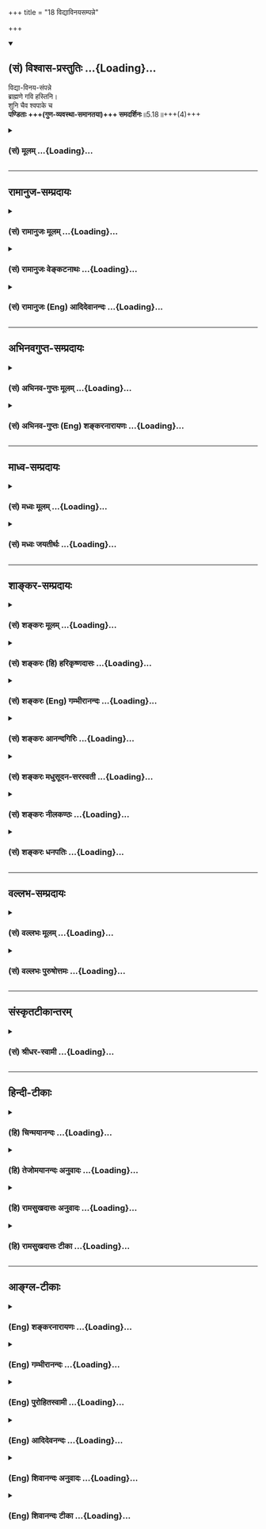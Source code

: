 +++
title = "18 विद्याविनयसम्पन्ने"

+++
<div class="js_include" newlevelforh1="2" title="(सं) विश्वास-प्रस्तुतिः" unfilled url="/purANam_vaiShNavam/mahAbhAratam/06-bhIShma-parva/03-bhagavad-gItA-parva/saMskRtam/vishvAsa-prastutiH/05_karma-saMnyAsa-yogaH/18_vidyAvinayasampan.md">
<details open><summary><h2>(सं) विश्वास-प्रस्तुतिः ...{Loading}...</h2></summary>

विद्या-विनय-संपन्ने  
ब्राह्मणे गवि हस्तिनि।  
शुनि चैव श्वपाके च  
**पण्डिताः +++(गुण-व्यवस्था-समानतया)+++ समदर्शिनः**॥5.18॥+++(4)+++
</details>
</div>
<div class="js_include collapsed" newlevelforh1="3" title="(सं) मूलम्" unfilled url="/purANam_vaiShNavam/mahAbhAratam/06-bhIShma-parva/03-bhagavad-gItA-parva/saMskRtam/mUlam/05_karma-saMnyAsa-yogaH/18_vidyAvinayasampan.md">
<details><summary><h3>(सं) मूलम् ...{Loading}...</h3></summary>

विद्याविनयसंपन्ने ब्राह्मणे गवि हस्तिनि।  
शुनि चैव श्वपाके च पण्डिताः समदर्शिनः।।5.18।।
</details>
</div>


_________________
## रामानुज-सम्प्रदायः
<div class="js_include collapsed" newlevelforh1="3" title="(सं) रामानुजः मूलम्" unfilled url="/purANam_vaiShNavam/mahAbhAratam/06-bhIShma-parva/03-bhagavad-gItA-parva/saMskRtam/rAmAnujaH/mUlam/05_karma-saMnyAsa-yogaH/18_vidyAvinayasampan.md">
<details><summary><h3>(सं) रामानुजः मूलम् ...{Loading}...</h3></summary>

।।5.18।।**विद्याविनयसंपन्ने ब्राह्मणो** गोहस्तिश्वपचादिषु
अत्यन्तविषमाकारतया प्रतीयमानेषु च आत्मसु **पण्डिताः** आत्मयाथात्म्यविदो
ज्ञानैकाकारतया सर्वत्र **समदर्शिनः।** विषमाकारः तु प्रकृतेः न
आत्मनःआत्मा तु सर्वत्र ज्ञानैकाकारतया समः इति पश्यन्ति इत्यर्थः।

</details>
</div>
<div class="js_include collapsed" newlevelforh1="3" title="(सं) रामानुजः वेङ्कटनाथः" unfilled url="/purANam_vaiShNavam/mahAbhAratam/06-bhIShma-parva/03-bhagavad-gItA-parva/saMskRtam/rAmAnujaH/venkaTanAthaH/05_karma-saMnyAsa-yogaH/18_vidyAvinayasampan.md">
<details><summary><h3>(सं) रामानुजः वेङ्कटनाथः ...{Loading}...</h3></summary>

  
  
।।5.18।। कीदृशोऽयमात्मसाक्षात्कारः इत्याकाङ्क्षायांयेन भूतान्यशेषेण
द्रक्ष्यस्यात्मन्यथो मयि 4।35 इति प्रागुक्तं व्यनक्ति विद्याविनय इति
श्लोकेन। विद्याविनयसम्पन्ने ब्राह्मणे इति पदद्वयं न समानाधिकरणं
निर्विशेषणसमुदायसहपठितत्वाद्विद्याविनयसम्पन्नविशेषणप्रतिशीर्षानुक्तेश्च। गवि
हस्तिनि इत्याकारवैषम्यं द्वाभ्यां दर्शितम् श्वश्वपचशब्दाभ्यां वृत्त्या
वैषम्यम् तद्वत्पूर्वाभ्यामपि मिथो वैषम्यमेवाभिप्रेतम् अतोब्राह्मणे इति
ब्राह्मणत्वजात्याक्रान्ततामात्रं विवक्षितमिति दर्शयति केवलब्राह्मण इति।
सात्त्विकराजसतामसरूपानेकोदाहरणाभिप्रेतमाह अत्यन्तविषमेति। आत्मस्विति
शरीराणामन्योन्यवैषम्यनिषेधो दुश्शक इति भावः। अत्र
समदर्शित्वोपयुक्तमूहापोहक्षमत्वं पण्डितत्वमिति दर्शयितुंआत्मयाथात्म्यविद
इत्युक्तम्। सम द्रष्टुं शीलं येषां ते समदर्शिनः। ननु प्रत्यक्षसिद्धं
शरीरवैषम्यम् शरीरिणामपि तत्तद्विशिष्टत्वात्तत्कृतज्ञानादिवैषम्यं च
दुरपह्नवम् अतोऽत्यन्तविषमेषु पदार्थत्वादिवत्स्थूलं
सामान्यमकिञ्चित्करमित्यत्राहविषमाकारस्त्विति। प्रकृतेः इति
सम्बन्धसामान्ये षष्ठी। तेन साक्षात्प्रकृतिगतं देवत्वादिकं तत्प्रयुक्तं
सुखित्वादिकं च कथञ्चित्सम्बन्धमात्रात् प्रकृतेरित्युक्तम्। न शरीरगतं
वैषम्यं प्रतिषिध्यते किन्तु तदेवात्र प्रतिपाद्यते न च
तत्तच्छरीरविशिष्टत्वलक्षणं तन्मूलज्ञानसङ्कोचादिलक्षणं वा वैषम्यमपह्नूयते
अपितु तस्यौपाधिकत्वमुच्यते। न च शरीरादिविशिष्टत्वं विरोधि
स्वाभाविकस्वरूपसाम्यमात्रपरत्वात्। न चैतदत्यन्तस्थूलं शुद्धानामात्मनां
स्वरूपभेदस्य दुर्विवेचत्वात्स्फुटविशेषाकारान्तराभावादिति भावः। ननु तथापि
ब्राह्मणादिषु पूज्यत्वादिसाम्यबुद्धौ अभोज्यान्नत्वादिदोषः स्मृतस्तत्राह
आत्मा त्विति।  
  

</details>
</div>
<div class="js_include collapsed" newlevelforh1="3" title="(सं) रामानुजः (Eng) आदिदेवानन्दः" unfilled url="/purANam_vaiShNavam/mahAbhAratam/06-bhIShma-parva/03-bhagavad-gItA-parva/saMskRtam/rAmAnujaH/english/AdidevAnandaH/05_karma-saMnyAsa-yogaH/18_vidyAvinayasampan.md">
<details><summary><h3>(सं) रामानुजः (Eng) आदिदेवानन्दः ...{Loading}...</h3></summary>

5.18 The sages are those who know the real nature of the self in all beings. They see the selves to be of the same nature, though they are perceived in extremely dissimlar embodiments such as those of one endowed with learning and humility, a mere Brahmana, a cow, an elephant,
a dog, a dog-eater etc., because they all have the same form of knowledge in their nature as the Atman. The dissimilarity of the forms observed is due to Prakrti (body) and not to any dissimilarity in the self; conseently they, the wise, perceive the self as the same everywhere, because all selves, though distinct, have the same form of knowledge.

</details>
</div>


_________________
## अभिनवगुप्त-सम्प्रदायः
<div class="js_include collapsed" newlevelforh1="3" title="(सं) अभिनव-गुप्तः मूलम्" unfilled url="/purANam_vaiShNavam/mahAbhAratam/06-bhIShma-parva/03-bhagavad-gItA-parva/saMskRtam/abhinava-guptaH/mUlam/05_karma-saMnyAsa-yogaH/18_vidyAvinayasampan.md">
<details><summary><h3>(सं) अभिनव-गुप्तः मूलम् ...{Loading}...</h3></summary>

।।5.18।। अत्रापि भावयन्निति ज्ञानस्यैवेयं धारा उक्ता।

</details>
</div>
<div class="js_include collapsed" newlevelforh1="3" title="(सं) अभिनव-गुप्तः (Eng) शङ्करनारायणः" unfilled url="/purANam_vaiShNavam/mahAbhAratam/06-bhIShma-parva/03-bhagavad-gItA-parva/saMskRtam/abhinava-guptaH/english/shankaranArAyaNaH/05_karma-saMnyAsa-yogaH/18_vidyAvinayasampan.md">
<details><summary><h3>(सं) अभिनव-गुप्तः (Eng) शङ्करनारायणः ...{Loading}...</h3></summary>

5.18 Vidya-etc. So, regarding a Brahmana these men of Yoga entertain no
such veiw as 'I shall become a man of merit by serving him' and so on;
regarding a cow, no \[idea\] like 'It is purifying and sacred' and so
on; regarding an elephant, no thought of wealth and so on; regarding a
dog, no conviction that it is impure, mischievous and so on; and with
regard to a dog-cooker no opinion that he is a sinner, is impure and so
on. That is why it is said that 'they look eally \[upon these\]' and not
that 'they act eally \[with them\]. This has been said as - The Self,
which is of the nature of pure Consciousness, \[shines\] in he bodies of
all; no discriminating factor exists anywhere. Hence, the person who has
conered the cycle of birth-and-death, remains consdering all as fully
absorbed in That (Consciousness) (VB, verse 100). Here too nothing but
this stream of thought has been mentioned by 'remains considering'. The
proper mental disposition of a man of wisdom, says \[the Lord\], would
be like this :

</details>
</div>


_________________
## माध्व-सम्प्रदायः
<div class="js_include collapsed" newlevelforh1="3" title="(सं) मध्वः मूलम्" unfilled url="/purANam_vaiShNavam/mahAbhAratam/06-bhIShma-parva/03-bhagavad-gItA-parva/saMskRtam/madhvaH/mUlam/05_karma-saMnyAsa-yogaH/18_vidyAvinayasampan.md">
<details><summary><h3>(सं) मध्वः मूलम् ...{Loading}...</h3></summary>

।।5.18।। परमेश्वरस्वरूपाणां सर्वत्र साम्यदर्शनं
चापरोक्षज्ञानसाधनमित्याशयवानाह विद्येति।

</details>
</div>
<div class="js_include collapsed" newlevelforh1="3" title="(सं) मध्वः जयतीर्थः" unfilled url="/purANam_vaiShNavam/mahAbhAratam/06-bhIShma-parva/03-bhagavad-gItA-parva/saMskRtam/madhvaH/jayatIrthaH/05_karma-saMnyAsa-yogaH/18_vidyAvinayasampan.md">
<details><summary><h3>(सं) मध्वः जयतीर्थः ...{Loading}...</h3></summary>

।।5.18।। विद्याविनयेत्यादिप्रकृतानुपयुक्तमयुक्तं च कथमुच्यते इत्यत आह
**परमेश्वरे**ति। सर्वत्र ब्राह्मणादिषु स्थितानां सर्वत्र गुणेषु
दोषाभावेषु वा साम्यं तारतम्याभावः। तद्बुद्धित्वादिना सहास्य
समुच्चयार्थश्चशब्दः। परमेश्वरविषयतानिर्दोषं हि 5।19 इत्युत्तरवाक्यगम्या
अपरोक्षज्ञानसाधनता च प्रकरणगम्येत्यत आशयवानित्युक्तम्। पण्डितशब्दस्तु
परोक्षज्ञानवचनः पाण्डित्यमागमज्ञानमिति वचनात्।

</details>
</div>


_________________
## शाङ्कर-सम्प्रदायः
<div class="js_include collapsed" newlevelforh1="3" title="(सं) शङ्करः मूलम्" unfilled url="/purANam_vaiShNavam/mahAbhAratam/06-bhIShma-parva/03-bhagavad-gItA-parva/saMskRtam/shankaraH/mUlam/05_karma-saMnyAsa-yogaH/18_vidyAvinayasampan.md">
<details><summary><h3>(सं) शङ्करः मूलम् ...{Loading}...</h3></summary>

।।5.18।। **विद्याविनयसंपन्ने** विद्या च विनयश्च विद्याविनयौ विद्या
आत्मनो बोधो विनयः उपशमः ताभ्यां विद्याविनयाभ्यां संपन्नः
विद्याविनयसंपन्नः विद्वान् विनीतश्च यो ब्राह्मणः तस्मिन् **ब्राह्मणे गवि
हस्तिनि शुनि चैव श्वपाके च पण्डिताः समदर्शिनः।** विद्याविनयसंपन्ने
उत्तमसंस्कारवति ब्राह्मणे सात्त्विके मध्यमायां च राजस्यां गवि
संस्कारहीनायाम् अत्यन्तमेव केवलतामसे हस्त्यादौ च सत्त्वादिगुणैः तज्जैश्च
संस्कारैः तथा राजसैः तथा तामसैश्च संस्कारैः अत्यन्तमेव अस्पृष्टं समम्
एकम् अविक्रियं तत् ब्रह्म द्रष्टुं शीलं येषां ते पण्डिताः समदर्शिनः।।  
  
ननु अभोज्यान्नाः ते दोषवन्तः समासमाभ्यां विषमसमे पूजातः (गौ0 स्म0 17.20)
इति स्मृतेः। न ते दोषवन्तः। कथम्

</details>
</div>
<div class="js_include collapsed" newlevelforh1="3" title="(सं) शङ्करः (हि) हरिकृष्णदासः" unfilled url="/purANam_vaiShNavam/mahAbhAratam/06-bhIShma-parva/03-bhagavad-gItA-parva/saMskRtam/shankaraH/hindI/harikRShNadAsaH/05_karma-saMnyAsa-yogaH/18_vidyAvinayasampan.md">
<details><summary><h3>(सं) शङ्करः (हि) हरिकृष्णदासः ...{Loading}...</h3></summary>

।।5.18।। जिनके आत्माका अज्ञान ज्ञानद्वारा नष्ट हो चुका है वे पण्डितजन
परमार्थतत्त्वको कैसे देखते हैं सो कहते हैं विद्या और विनययुक्त
ब्राह्मणमें अर्थात् विद्याआत्मबोध और विनयउपरामता इन दोनों गुणोंसे
सम्पन्न जो विद्वान् और विनीत ब्राह्मण है उस ब्राह्मणमें गौमें हाथीमें
कुत्ते और चाण्डालमें भी पण्डितजन समभावसे देखनेवाले ( होते हैं )।
अभिप्राय यह कि उत्तम प्राणी संस्कारयुक्त विद्याविनयसम्पन्न सात्त्विक
ब्राह्मणमें मध्यम प्राणीसंस्काररहित रजोगुणयुक्त गौमें और ( कनिष्ठ प्राणी
) अतिशय मूढ़ केवल तमोगुणयुक्त हाथी आदिमें सत्त्वादि गुणोंसे और उनके
संस्कारोंसे तथा राजस और तामस संस्कारोंसे सर्वथा ही निर्लेप रहनेवाले सम
एक निर्विकार ब्रह्मको देखना ही जिनका स्वभाव है वे पण्डित समदर्शी हैं।
पू₀ वे ( इस प्रकार देखनेवाले ) दोषयुक्त हैं उनका अन्न भोजन करने योग्य
नहीं क्योंकि यह स्मृतिका प्रमाण है कि समान गुणशीलवालोंकी विषम पूजा
करनेसे और विषम गुणशीलवालोंकी सम पूजा करनेसे ( यजमान दोषी होता है )।

</details>
</div>
<div class="js_include collapsed" newlevelforh1="3" title="(सं) शङ्करः (Eng) गम्भीरानन्दः" unfilled url="/purANam_vaiShNavam/mahAbhAratam/06-bhIShma-parva/03-bhagavad-gItA-parva/saMskRtam/shankaraH/english/gambhIrAnandaH/05_karma-saMnyAsa-yogaH/18_vidyAvinayasampan.md">
<details><summary><h3>(सं) शङ्करः (Eng) गम्भीरानन्दः ...{Loading}...</h3></summary>

5.18 Panditah, the learned ones; sama-darsinah, look with equanimity;
brahmane, on a Brahmana; vidya-vinayasampanne, endowed with learning and
humility-vidya means knowledge of the Self, and vinaya means
pridelessness-, on a Brahmana who has Self-knowledge and modesty; gavi,
on a cow; hastini, on an elephant; ca eva, and even; suni, on a dog; ca,
as well as; svapake, on an eater of dog's meat.Those learned ones who
are habituated to see (equally) the unchanging, same and one Brahman,
absolutely untouched by the qualities of sattva etc. and the tendencies
created by it, as also by the tendencies born of rajas and tamas, in a
Brahmana, who is endowed with Knowledge and tranquillity, who is
possessed of good tendencies and the quality of sattva; in a cow, which
is possessed of the middling quality of rajas and is not spiritually
refined; and in an elephant etc., which are wholly and absolutely imbued
with the quality of tamas-they are seers of equality.Objection: On the
strength of the text, 'A sacrificer incurs sin by not adoring equally
one who is an equal, and by adoring equally one who is an equal, to
himself' (Gau. Sm. 17.20), are not they sinful, whose food should not be
eaten;Reply: They are not open to the charge.Objection: How;

</details>
</div>
<div class="js_include collapsed" newlevelforh1="3" title="(सं) शङ्करः आनन्दगिरिः" unfilled url="/purANam_vaiShNavam/mahAbhAratam/06-bhIShma-parva/03-bhagavad-gItA-parva/saMskRtam/shankaraH/AnandagiriH/05_karma-saMnyAsa-yogaH/18_vidyAvinayasampan.md">
<details><summary><h3>(सं) शङ्करः आनन्दगिरिः ...{Loading}...</h3></summary>

।।5.18।। यदपुनरावृत्तिसाधनं तत्त्वज्ञानं तदेव प्रश्नद्वारेण विवृणोति
**येषामित्यादिना।** विद्या वेदार्थविज्ञानमित्यङ्गीकृत्य विनय व्याचष्टे
**विनय इति।** उपशमो निरहंकारत्वमनौद्धत्यम्। पदार्थमेवमुक्त्वा वाक्यार्थं
दर्शयति **विद्वानिति।** गवीत्याद्यनूद्य वाक्यार्थं कथयति **विद्येति।**
हस्त्यादौ पण्डिताः समदर्शिन इत्युत्तरत्र संबन्धः। तत्र तत्र प्राणिभेदेषु
तत्तद्गुणैस्तत्तन्निमित्तसंस्कारैश्च संस्पृष्टत्वसंभवान्न ब्रह्मणः
समत्वमित्याशङ्क्याह **सत्त्वादीति।** तज्जैश्चेत्यत्र तच्छब्देन सत्त्वमेव
गृह्यते। सात्त्विकसंस्कारैरिव राजससंस्कारैरपि सर्वथैवासंस्पृष्टं
ब्रह्मेत्याह **तथेति।** राजसैरिव तामसैरपि
संस्कारैर्ब्रह्मात्यन्तमेवास्पृष्टमित्याह **तथा तामसैरिति।**
ब्रह्मणोऽद्वितीयत्वं कूटस्थत्वमसङ्गत्वं चोक्तेऽर्थे हेतुरिति मत्वा
समशब्दार्थमाह **सममिति।** समदर्शित्वमेव पाण्डित्यं तद्व्याचष्टे
**ब्रह्मेति।**

</details>
</div>
<div class="js_include collapsed" newlevelforh1="3" title="(सं) शङ्करः मधुसूदन-सरस्वती" unfilled url="/purANam_vaiShNavam/mahAbhAratam/06-bhIShma-parva/03-bhagavad-gItA-parva/saMskRtam/shankaraH/madhusUdana-sarasvatI/05_karma-saMnyAsa-yogaH/18_vidyAvinayasampan.md">
<details><summary><h3>(सं) शङ्करः मधुसूदन-सरस्वती ...{Loading}...</h3></summary>

।।5.18।। देहपातादूर्ध्वं विदेहकैवल्यरूपं ज्ञानफलमुक्त्वा
प्रारब्धकर्मवशात्सत्यपि देहे जीवन्मुक्तिरूपं तत्फलमाह विद्या
वेदार्थपरिज्ञानं ब्रह्मविद्या वा विनयो निरहंकारत्वम् अनौद्धृत्यमिति
यावत्। ताभ्यां संपन्ने ब्रह्मविदि विनीते च ब्राह्मणे सात्त्विके  
  
सर्वोत्तमे। तथा गवि संस्कारहीनायां राजस्यां मध्यमायाम्। तथा हस्तिनि शुनि
श्वपाके चात्यन्ततामसे सर्वाधर्मेऽपि सत्त्वादिगुणैस्तज्जैश्च
संस्कारैरस्पृष्टमेव समं ब्रह्म द्रष्टुं शीलं येषां ते समदर्शिनः पण्डिता
ज्ञानिनः। यथा गङ्गातोये तडागे सुरायां मूत्रे वा प्रतिबिम्बितस्यादित्यस्य
न तद्गुणदोषसंबन्धस्तथा ब्रह्मणोऽपि चिदामासद्वारा प्रतिबिम्बितस्य
नोपाधिगतगुणदोषसंबन्ध इति प्रतिसंदधानाः सर्वत्र समदृष्ट्यैव
रागद्वेषराहित्येन परमानन्दस्फूर्त्या जीवन्मुक्तिमनुभवन्तीत्यर्थः।

</details>
</div>
<div class="js_include collapsed" newlevelforh1="3" title="(सं) शङ्करः नीलकण्ठः" unfilled url="/purANam_vaiShNavam/mahAbhAratam/06-bhIShma-parva/03-bhagavad-gItA-parva/saMskRtam/shankaraH/nIlakaNThaH/05_karma-saMnyAsa-yogaH/18_vidyAvinayasampan.md">
<details><summary><h3>(सं) शङ्करः नीलकण्ठः ...{Loading}...</h3></summary>

।।5.18।। एतेषां जगति दृष्टिमाह **विद्येति।** उत्तमब्राह्मणे चण्डालादौ वा
समं ब्रह्मैव सद्रूपेण स्फुरणरूपेण च भासमानं द्रष्टुं शीलं येषां ते
समदर्शिनः। यथोक्तम्अस्ति भाति प्रियं रूपं नाम चेत्यंशपञ्चकम्। आद्यं
त्रयं ब्रह्मरूपं जगद्रूपं ततो द्वयम्। इति। चराचरं जगद्ब्रह्मदृष्ट्यैव
पश्यन्तीत्यर्थः।

</details>
</div>
<div class="js_include collapsed" newlevelforh1="3" title="(सं) शङ्करः धनपतिः" unfilled url="/purANam_vaiShNavam/mahAbhAratam/06-bhIShma-parva/03-bhagavad-gItA-parva/saMskRtam/shankaraH/dhanapatiH/05_karma-saMnyAsa-yogaH/18_vidyAvinayasampan.md">
<details><summary><h3>(सं) शङ्करः धनपतिः ...{Loading}...</h3></summary>

।।5.18।। येषां ज्ञानेन नाशितमात्मनोऽज्ञानं ते पण्डिता मोक्षगामिनः
कथमात्मतत्त्वं पश्यन्तीति तत्राह **विद्येति।** विद्या आत्मबोधः विनय उपशम
औद्धत्याद्यभावः। दैन्यवारणाय विद्यापदमौद्धत्यादिवारणाय विनयपदं ताभ्यां
संपन्ने युक्ते उत्तमसंस्कारवति सात्त्विके ब्राह्मणे मध्यमायां राजस्यां
गवि संस्काररहितायां अधमे केवलतामसे हस्तिनि गजे शुनि सारभेये श्वपाके
चाण्डाले। तामसानां बहूनामुपादानं तु सात्त्विकराजसापेक्षया तेषां
बाहुल्यसूचनार्थम्। समं
सत्त्वादिगुणैस्तज्जन्यसंस्कारैश्चास्पृष्टमेकमविक्रियं गङ्गाजले तडागोदके
मूत्रादावच्छिन्नाकाशमिव ब्रह्म द्रष्टुं शीलं येषां ते पण्डिताः समदर्शिन
इत्यर्थः। यत्तु ननु ज्ञानसंन्याससंपन्नानामेव जीवे कोऽयमतिशयो यत्परैक्यं
नाम। नहि मनुष्याणां लोके उत्तममध्यमतया व्यवह्नियमाणानां पशूनां वा
तादृशानां न जीवोऽस्ति सन्वा न परैक्यं प्रतिपद्यते। इत्याशङ्क्याह
**विद्येति।**अत्र गवि हस्तिनि शुनीति गोत्वादिजात्याधारपिण्डरुपोपाधी
नाभुत्तममध्यमाधमानामुक्तत्वान्मानुषपिण्डानामप्यात्मोपाधीनामेवं विवेको
ज्ञेयः। ब्राह्मणस्योत्तमस्य पृथगभिधानात्। विद्यासंपन्नाबशिष्टौ
क्षत्रियवैश्यपिण्डौ। विनयसंपन्नस्त्रैवर्णिकसेवामात्रधर्मकः शूद्रपिण्डः।
पिण्डसमुदायाभिप्रायं चैकवचनम्। तथोत्तमो ब्राह्मणः क्षत्रियवैश्यौ मध्यमौ
ततः किंचिन्निकृष्टः शूद्रः सर्वथाधमः श्वपाकः। एतेषु
मानुषपशूत्तममध्यमाधमेषु पिण्डेष्वात्मोपाधिषु सत्स्वप्यनुपहितं
सर्वत्राविशेषत्वात् समं ब्रह्मैव तत्रतत्र प्रविष्टं पण्डिताः पश्यन्ति
नत्वात्मानमेव ब्रह्मात्मकं पश्यन्तीत्यर्थ इतीतरे व्याचख्युः। तन्मन्दम्।
सर्वभूतात्मभूतब्रह्मदर्शिन इत्येतावतैवोक्तार्थे
सिद्धेऽमूलोक्तानामुपाधिभेदानां क्लिष्टकल्पनया प्रदर्शितानां समपदस्य च
वैयर्थ्यप्रसङ्गात्।

</details>
</div>


_________________
## वल्लभ-सम्प्रदायः
<div class="js_include collapsed" newlevelforh1="3" title="(सं) वल्लभः मूलम्" unfilled url="/purANam_vaiShNavam/mahAbhAratam/06-bhIShma-parva/03-bhagavad-gItA-parva/saMskRtam/vallabhaH/mUlam/05_karma-saMnyAsa-yogaH/18_vidyAvinayasampan.md">
<details><summary><h3>(सं) वल्लभः मूलम् ...{Loading}...</h3></summary>

।।5.18।। कीदृशास्ते इति जिज्ञासायां तेषां स्वरूपमाह विद्येति। एतेषु
विषमेषु गवादिष्वपि समं ब्रह्म द्रष्टुं शीलं येषां ते पण्डिता
उक्तलक्षणाः।

</details>
</div>
<div class="js_include collapsed" newlevelforh1="3" title="(सं) वल्लभः पुरुषोत्तमः" unfilled url="/purANam_vaiShNavam/mahAbhAratam/06-bhIShma-parva/03-bhagavad-gItA-parva/saMskRtam/vallabhaH/puruShottamaH/05_karma-saMnyAsa-yogaH/18_vidyAvinayasampan.md">
<details><summary><h3>(सं) वल्लभः पुरुषोत्तमः ...{Loading}...</h3></summary>

  
  
।।5.18।। तेषां लक्षणमाह विद्येति। विद्याविनयसम्पन्ने ब्राह्मणे श्वपाके
शुनो यः पचति तस्मिँश्च गवि हस्तिनि शुनि च समदर्शिनः मदंशात्मज्ञानेन ते
पण्डिता ज्ञानिनः ज्ञेया इत्यर्थः।  
  

</details>
</div>


_________________
## संस्कृतटीकान्तरम्
<div class="js_include collapsed" newlevelforh1="3" title="(सं) श्रीधर-स्वामी" unfilled url="/purANam_vaiShNavam/mahAbhAratam/06-bhIShma-parva/03-bhagavad-gItA-parva/saMskRtam/shrIdhara-svAmI/05_karma-saMnyAsa-yogaH/18_vidyAvinayasampan.md">
<details><summary><h3>(सं) श्रीधर-स्वामी ...{Loading}...</h3></summary>

।।5.18।। कीदृशास्ते ज्ञानिनो येऽपुनरावृत्तिं गच्छन्तीत्यपेक्षायामाह
**विद्याविनयसंपन्न इति।** विषमेष्वपि समं ब्रह्मैव द्रष्टुं शीलं येषां
ते। पण्डिताः ज्ञानिन इत्यर्थः। तत्र विद्याविनयाभ्यां युक्ते ब्राह्मणे च
शुनो यः पचति तस्मिञ्श्वपाके चेति कर्मणा वैषम्यम्। गवि हस्तिनि शुनि चेति
जातितो वैषम्यं दर्शितम्।

</details>
</div>


_________________
## हिन्दी-टीकाः
<div class="js_include collapsed" newlevelforh1="3" title="(हि) चिन्मयानन्दः" unfilled url="/purANam_vaiShNavam/mahAbhAratam/06-bhIShma-parva/03-bhagavad-gItA-parva/hindI/chinmayAnandaH/05_karma-saMnyAsa-yogaH/18_vidyAvinayasampan.md">
<details><summary><h3>(हि) चिन्मयानन्दः ...{Loading}...</h3></summary>

।।5.18।। अपने ज्ञानानुसार ही हमारी जगत् को देखने की दृष्टि होती है।
आत्मज्ञानी पुरुष सर्वत्र समरूप विद्यमान दिव्य आत्मतत्त्व का ही दर्शन
करता है। समुद्र मंे उठती हुई असंख्य लहरों के प्रति समुद्र की अलगअलग
भावना नहीं हो सकती। मिट्टी की दृष्टि से मिट्टी से निर्मित सभी घट एक समान
ही हैं। इसी प्रकार जिस अहंकार रहित पुरुष ने अपने ब्रह्मस्वरूप को पहचान
लिया है उसकी नामरूपमय सृष्टि की ओर देखने की दृष्टि सम बन जाती है।
दृष्टिगोचर सभी प्रकार के भेद केवल उपाधियों में ही हैं। मनुष्यमनुष्य में
भेद शरीर के रूप और रंग में हो सकता है अथवा मन के स्वभाव या बुद्धि की
प्रखरता में। परन्तु जीवन तत्त्व तो सबमें सदा एक ही होता है। इसलिए इस
श्लोक में कहा गया है कि विद्याविनययुक्त ब्राह्मण गाय हाथी श्वान और
चाण्डाल इन सबकी ओर आत्मप्रज्ञा प्राप्त पण्डित पुरुष समदृष्टि से देखता
है। सब उपाधियों में एक ही परम सत्य विराजमान है। आत्मसाक्षात्कार का मुख्य
लक्षण है समदर्शन। ज्ञानी पुरुष अपने व्यक्तिगत रागद्वेष के आधार पर भेद
नहीं करता। आत्मरूप से अनुभव किये परम सत्य को ही विभिन्न नामरूपों में
व्यक्त देखता है। इस श्लोक के सन्दर्भ में श्री शंकराचार्य गौतमस्मृति को
उद्धृत करते हुए एक शंका उठाते हैं जिसका निराकरण अगले श्लोक में किया गया
है। उस स्मृति ग्रन्थ के अनुसार जैसे पूजनीय व्यक्ति का अनादर करना
दोषयुक्त है वैसे ही अनादरणीय व्यक्ति का सम्मान करने में भी उतना ही दोष
है। स्मृति के इस कथन की दृष्टि से ब्राह्मण के असमान ही श्वान को आदर देना
अथवा जो अनादर श्वान का किया जाता है उतना ही असम्मान एक श्रेष्ठ ब्राह्मण
का करना ये दोनों ही पापपूर्ण कर्म होंगे। परन्तु समदर्शी पुरुष इस दोष से
सर्वथा मुक्त होते हैं। उसका कारण यह है कि

</details>
</div>
<div class="js_include collapsed" newlevelforh1="3" title="(हि) तेजोमयानन्दः अनुवादः" unfilled url="/purANam_vaiShNavam/mahAbhAratam/06-bhIShma-parva/03-bhagavad-gItA-parva/hindI/tejomayAnandaH/anuvAdaH/05_karma-saMnyAsa-yogaH/18_vidyAvinayasampan.md">
<details><summary><h3>(हि) तेजोमयानन्दः अनुवादः ...{Loading}...</h3></summary>

।।5.18।। (ऐसे वे) ज्ञानीजन विद्या और विनय से सम्पन्न ब्राह्मण, तथा
गाय, हाथी, श्वान और चाण्डाल में भी सम तत्त्व को देखते हैं।।

</details>
</div>
<div class="js_include collapsed" newlevelforh1="3" title="(हि) रामसुखदासः अनुवादः" unfilled url="/purANam_vaiShNavam/mahAbhAratam/06-bhIShma-parva/03-bhagavad-gItA-parva/hindI/rAmasukhadAsaH/anuvAdaH/05_karma-saMnyAsa-yogaH/18_vidyAvinayasampan.md">
<details><summary><h3>(हि) रामसुखदासः अनुवादः ...{Loading}...</h3></summary>

।।5.18।। ज्ञानी महापुरुष विद्या-विनययुक्त ब्राह्मणमें और चाण्डालमें तथा
गाय, हाथी एवं कुत्तेमें भी समरूप परमात्माको देखनेवाले होते हैं।

</details>
</div>
<div class="js_include collapsed" newlevelforh1="3" title="(हि) रामसुखदासः टीका" unfilled url="/purANam_vaiShNavam/mahAbhAratam/06-bhIShma-parva/03-bhagavad-gItA-parva/hindI/rAmasukhadAsaH/TIkA/05_karma-saMnyAsa-yogaH/18_vidyAvinayasampan.md">
<details><summary><h3>(हि) रामसुखदासः टीका ...{Loading}...</h3></summary>

5.18।।***व्याख्या--*विद्याविनयसम्पन्ने ৷৷. पण्डिताः समदर्शिनः** यहाँ
ब्राह्मणके लिये दो विशेषण दिये गये हैं विद्यायुक्त और विनययुक्त अर्थात्
ऐसा ब्राह्मण जो विद्वान् भी है और विनम्र स्वभाववाला (ब्राह्मणपनेके
अभिमानसे रहित) भी है। ब्राह्मण होनेसे वह जातिसे तो ऊँचा है ही साथहीसाथ
विद्या और विनयसे भी सम्पन्न है यह ब्राह्मणत्वकी पूर्णता है। जहाँ पूर्णता
होती है वहाँ अभिमान नहीं रहता। अभिमान वहीं रहता है जहाँ पूर्णता नहीं
होती। ब्राह्मण और चाण्डालमें तथा गाय हाथी एवं कुत्तेमें व्यवहारकी विषमता
अनिवार्य है। इनमें समान बर्ताव शास्त्र भी नहीं कहता उचित भी नहीं और कर
सकते भी नहीं। जैसे पूजन विद्याविनययुक्त ब्राह्मणका ही हो सकता है न कि
चाण्डालका दूध गायका ही पीया जाता है न कि कुतियाका सवारी हाथीकी ही हो
सकती है न कि कुत्तेकी। इन पाँचों प्राणियोंका उदाहरण देकर भगवान् यह कह
रहे हैं कि इनमें व्यवहारकी समता सम्भव न होनेपर भी तत्त्वतः सबमें एक ही
परमात्मतत्त्व परिपूर्ण है। महापुरुषोंकी दृष्टि उस परमात्मतत्त्वपर ही
सदासर्वदा रहती है। इसलिये उनकी दृष्टि कभी विषम नहीं होती।  
  
यहाँ एक शङ्का हो सकती है कि दृष्टि विषम हुए बिना व्यवहारमें भिन्नता कैसे
होगी इसका समाधान यह है कि अपने शरीरके सब अङ्गों (मस्तक पैर हाथ गुदा आदि)
में हमारी दृष्टि अर्थात् अपनेपन और हितकी भावना समान रहती है फिर भी हम
उनके व्यवहारमें भेद रखते हैं जैसे किसीको पैर लग जाय तो क्षमायाचना करते
हैं पर किसीको हाथ लग जाय तो क्षमायाचना नहीं करते। प्रणाम मस्तक और
हाथोंसे करते हैं पैरोंसे नहीं। गुदासे हाथ लगनेपर हाथ धोते हैं हाथसे हाथ
लगनेपर नहीं। इतना ही नहीं एक हाथकी अँगुलियोंमें भी व्यवहारमें भेद रहता
है। किसीको तर्जनी अँगुली दिखाने और अँगूठा दिखानेका तो भेद तो सब जानते ही
हैं। इस प्रकार शरीरके भिन्नभिन्न अङ्गोंके व्यवहारमें तो भेद होता है पर
आत्मीयतामें भेद नहीं होता। इसलिये शरीरके किसी भी पीड़ित अङ्गकी उपेक्षा
नहीं होती। व्यवहारमें भेद होनेपर भी पीड़ा मिटानेमें हम समानताका व्यवहार
करते हैं। शरीरके सभी अङ्गोंके सुखदुःखमें हमारा एक ही भाव रहता है (गीता
6। 32)। इसी प्रकार प्राणियोंमें खानपान गुण आचरण जाति आदिका भेद होनेसे
उनके साथ ज्ञानी महापुरुषोंके व्यवहारमें भी भेद होता है और होना भी
चाहिये। परन्तु उन सब प्राणियोंमें एक ही परमात्मतत्त्व परिपूर्ण होनेके
कारण महापुरुषकी दृष्टिमें भेद नहीं होता। उन प्राणियोंके प्रति महापुरुषकी
आत्मीयता प्रेम हित दया आदिके भावमें कभी फरक नहीं पड़ता। उनके अन्तःकरणमें
रागद्वेष ममता आसक्ति अभिमान पक्षपात विषमता आदिका सर्वथा अभाव होता है।
जैसे अपने शरीरके किसी अङ्गका दुःख दूर करनेकी चेष्टा स्वाभाविक होती है
ऐसे ही पता लगनेपर दूसरे प्राणीका दुःख दूर करनेकी और उसे सुख पहुँचानेकी
चेष्टा भी उनके द्वारा स्वाभाविक होती है। यही कारण है कि भगवान्ने यहाँ
महापुरुषोंको समदर्शी कहा है न कि समवर्ती। गीतामें दूसरी जगह भी सम
देखनेकी या समबुद्धिकी ही बात आयी है जैसे **समबुद्धिर्विशिष्यते** (6। 9)
**सर्वत्र समदर्शनः** (6। 29) **आत्मौपम्येन सर्वत्र समं पश्यति** (6। 32)
**सर्वत्र समबुद्धयः** (12। 4) **समं सर्वेषु भूतेषु ৷৷. यः पश्यति स
पश्यति** (13। 27) और **समं पश्यन् हि सर्वत्र** (13।
28)। श्रीशङ्कराचार्यजी महाराज कहते हैं **भावाद्वैतं सदा कुर्यात्
क्रियाद्वैतं न कुत्रचित्।**  
  
(तत्त्वोपदेश)भावमें ही सदा अद्वैत होना चाहिये क्रिया (व्यवहार) में कहीं
नहीं।**समतासम्बन्धी विशेष बात** आजकल समतापर विशेष चर्चा चल रही है। सबके
साथ समताका बर्ताव करो ऐसा प्रचार किया जा रहा है। परन्तु वास्तवमें समता
किसे कहते हैं और वह कब आती है इसे समझनेकी बड़ी आवश्यकता है।  
  
समता कोई खेलतमाशा नहीं है प्रत्युत परमात्माका साक्षात् स्वरूप है। जिनका
मन समतामें स्थित हो जाता है वे यहाँ जीतेजी ही संसारपर विजय प्राप्त कर
लेते हैं और परब्रह्म परमात्माका अनुभव कर लेते हैं (गीता 5। 19)। यह समता
तब आती है जब दूसरोंका दुःख अपना दुःख और दूसरोंका सुख अपना सुख हो जाता
है। गीतामें भगवान् कहते हैं कि हे अर्जुन जो पुरुष अपने शरीरकी तरह सब जगह
सम देखता है और सुख अथवा दुःखको भी सब जगह सम देखता है वह योगी परम श्रेष्ठ
माना गया है (6। 12)। जैसे शरीरके किसी भी अङ्गमें पीड़ा होनेपर उसको दूर
करनेकी लगन लग जाती है ऐसे ही किसी प्राणीको दुःख सन्ताप आदि होनेपर उसको
दूर करनेकी लगन लग जाय तब समता आती है। सन्तोंके लक्षणोंमें भी आया है **पर
दुख दुख सुख सुख देखे पर** (मानस 7। 38। 1)जबतक अपने सुखकी लालसा है तबतक
चाहे जितना उद्योग कर लें समता नहीं आयेगी। परन्तु जब हृदयसे यह लगन लग
जायगी कि दूसरोंको सुख कैसे पहुँचे उनको आराम कैसे हो उनको लाभ कैसे हो
उनका कल्याण कैसे हो तब समता स्वतः आ जायगी। इसका आरम्भ सर्वप्रथम अपने
घरसे करना चाहिये। हृदयमें ऐसा भाव हो कि किसीको किञ्चिन्मात्र भी दुःख या
कष्ट न पहुँचे किसीका कभी अनिष्ट न हो। चाहे मैं कितना ही कष्ट पाऊँ पर
मेरे मातापिता स्त्रीपुत्र भाईभौजाई आदिको सुख होना चाहिये। घरवालोंको सुख
पहुँचानेसे अपने हृदयमें शान्ति आयेगी ही। जहाँ अपने घरका भी सम्बन्ध नहीं
है वहाँ सुख पहुँचायेंगे तो विशेष आनन्दकी लहरें आने लग जायँगी। परन्तु
ममतापूर्वक सुख पहुँचानेसे हमारी उन्नति नहीं होगी। जहाँ हमारी ममता न हो
वहाँ सुख पहुँचायें अथवा जहाँ हम ममतापूर्वक सुख पहुँचाते हैं वहाँसे अपनी
ममता हटा लें दोनोंका परिणाम एक ही होगा। चित्रकूटमें लक्ष्मणजी भगवान् राम
और सीताकी सेवा कैसे करते हैं यह बताते हुए गोस्वामी तुलसीदासजी कहते हैं
**सेवहिं लखनु सीय रघुबीरहि। जिमि अबिबेकी पुरुष सरीरहि** ।। (मानस 2। 142।
1)अर्थात् लक्ष्मणजी भगवान् राम और सीताजीकी वैसे ही सेवा करते हैं जैसे
अज्ञानी मनुष्य अपने शरीरकी सेवा करता है। अपने शरीरकी सेवा करना उसे सुख
पहुँचाना समझदारी नहीं है। अपने शरीरकी सेवा तो पशु भी करते हैं। जैसे
बँदरीकी अपने बच्चेपर इतनी ममता रहती है कि उसके मरनेके बाद भी वह उसके
शरीरको पकड़े हुए चलती है छोड़ती नहीं। परन्तु जब कोई वस्तु खानेके लिये
मिल जाती है तब वह स्वयं तो खा लेती है पर बच्चेको नहीं खाने देती। बच्चा
खानेकी चेष्टा करता है तो उसे ऐसी घुड़की मारती है कि वह चींचीं करते भाग
जाता है। अतः ममताके रहते हुए समताका आना असम्भव है। जिससे हमें कुछ लेना
नहीं है जिससे हमारा कोई स्वार्थ नहीं है ऐसे व्यक्तिके साथ भी हम
प्रेमपूर्वकअच्छासेअच्छा बर्ताव करें जिससे उसका हित हो। कोई व्यक्ति
मार्गमें भटक गया है उसे मार्गका पता नहीं है और वह हमसे पूछता है। हम उसे
बड़ी प्रसन्नतासे मार्ग बतायें अथवा कुछ दूरतक उसके साथ चलें तो हमें
हृदयमें प्रत्यक्ष सुखका शान्तिका अनुभव होगा। परन्तु यदि हम जानते हुए भी
उसे मार्ग नहीं बतायेंगे तो हमारे हृदयमें सुख नहीं होगा। यह अनुभवकी बात
है कोई करके देख ले। किसीको प्यास लगी है तो उसे बता दे कि भाई इधर आओ इधर
ठण्डा जल है। फिर हम अपना हृदय देखें। हमारे हृदयमें प्रसन्नता आयेगी सुख
आयेगा। यह सुख हमारा कल्याण करनेवाला है। दूसरा दुःख पाये पर मैं सुख ले
लूँ यह सुख पतन करनेवाला है। इससे न तो व्यवहारमें हमारी उन्नति होगी और न
परमार्थमें। हम सत्सङ्गका आयोजन करते हैं। उसमें आनेवाले व्यक्तियोंके
बैठनेकी व्यवस्था करते हैं तो उनसे प्रेमपूर्वक कहें कि आइये यहाँ बैठिये।
उन्हें वहाँ बैठायें जहाँसे वे ठीक तरहसे कैसे सुन सकें। वे आरामसे कैसे
बैठ सकें ठीक तरहसे कैसे सुन सकें ऐसा भाव रखकर उनसे बर्ताव करें। ऐसा
करनेसे हमारे हृदयमें प्रत्यक्ष शान्ति आयेगी। पर वहीं हुक्म चलायें कि
क्या करते हो इधर बैठो इधर नहीं तो बात वही होनेपर भी हृदयमें शान्ति नहीं
आयेगी। भीतरमें जो अभिमान है वह दूसरोंको चुभेगा बुरा लगेगा। ऐसा बर्ताव
करें और चाहें कि समता आ जाय तो वह कभी आयेगी नहीं।  
  
सबके हितमें जिसकी प्रीति हो गयी है उन्हें भगवान् प्राप्त हो जाते हैं
**ते प्राप्नुवन्ति मामेव सर्वभूतहिते रताः** (गीता 12। 4)। कारण कि भगवान्
प्राणिमात्रके परम सुहृद् हैं (गीता 5। 29)। वे प्राणिमात्रका पालनपोषण
करनेवाले हैं। आस्तिकसेआस्तिक हो अथवा नास्तिकसेनास्तिक दोनोंके लिये
भगवान्का विधान बराबर है। एक व्यक्ति बड़ा आस्तिक है भगवान्को बहुत मानता
है और उन्हें पानेके लिये साधनभजन करता है और एक व्यक्ति ऐसा नास्तिक है कि
संसारसे भगवान्का खाता उठा देना चाहता है। भगवान्को माननेसे और भगवान्के
कारण ही दुनिया दुःख पा रही है भगवान् नामकी कोई चीज है ही नहीं ऐसा उसके
हृदयमें भाव है और ऐसा ही प्रचार करता है। ऐसे नास्तिकसेनास्तिक व्यक्तिकी
भी प्यास जल मिटाता है और यही जल आस्तिकसेआस्तिक व्यक्तिकी भी प्यास मिटाता
है। जलमें यह भेद नहीं है कि वह आस्तिककी प्यास ठीक तरहसे शान्ति करे और
नास्तिककी प्यास शान्त न करे। वह समान रीतिसे सबकी प्यास मिटाता है। ऐसे ही
सूर्य समान रीतिसे सबको प्रकाश देता है हवा समान रीतिसे सबको श्वास लेने
देती है पृथ्वी समान रीतिसे सबको रहनेका स्थान देती है। इस प्रकार भगवान्की
रची हुई प्रत्येक वस्तु सबको समान रीतिसे मिलती है।  
  
समताका अर्थ यह नहीं है कि समान रीतिसे सबके साथ रोटीबेटी (भोजन और विवाह)
का बर्ताव करें। व्यवहारमें समता तो महान् पतन करनेवाली चीज है। समान
बर्ताव यमराजका मौतका नाम है क्योंकि उसके बर्तावमें विषमता नहीं होती।
चाहे महात्मा हो चाहे गृहस्थ हो चाहे साधु हो चाहे पशु हो चाहे देवता हो
मौत सबकी बराबर होती है। इसलिये यमराजको समवर्ती (समान बर्ताव करनेवाला)
कहा गया है **(टिप्पणी प₀ 307)**। अतः जो समान बर्ताव करते हैं वे भी यमराज
हैं। पशुओंमें भी समान बर्ताव पाया जाता है। कुत्ता ब्राह्मणकी रसोईमें जाता
है तो पैर धोकर नहीं जाता। ब्राह्मणकी रसोई हो अथवा हरिजनकी वह तो जैसा है
वैसा ही चला जाता है क्योंकि यह उसकी समता है। पर मनुष्यके लिये यह समता
नहीं है प्रत्युत महान् पशुता है। समता तो यह है कि दूसरेका दुःख कैसे मिटे
दूसरेको सुख कैसे हो आराम कैसे हो ऐसी समता रखते हुए बर्तावमें पवित्रता
निर्मलता रखनी चाहिये। बर्तावमें पवित्रता रखनेसे अन्तःकरण पवित्र निर्मल
होता है। परन्तु बर्तावमें अपवित्रता रखनेसे खानपान आदि एक करनेसे
अन्तःकरणमें अपवित्रता आती है जिससे अशान्ति बढ़ती है। केवल बाहरका बर्ताव
समान रखना शास्त्र और समाजकी मर्यादाके विरुद्ध है। इससे समाजमें संघर्ष
पैदा होता है। वर्णोंमें ब्राह्मण ऊँचे हैं और शूद्र नीचे हैं ऐसा
शास्त्रोंका सिद्धान्त नहीं है। ब्राह्मण उपदेशके द्वारा क्षत्रिय रक्षाके
द्वारा वैश्य धनसम्पत्ति आवश्यक वस्तुओँके द्वारा और शूद्र शरीरसे परिश्रम
करके सभी वर्णोंकी सेवाकरे। इसका अर्थ यह नहीं है कि दूसरे अपने
कर्तव्यपालनमें परिश्रम न करें प्रत्युत अपने कर्तव्यपालनमें समान रीतिसे
सभी परिश्रम करें। जिसके पास जिस प्रकारकी शक्ति विद्या वस्तु कला आदि है
उसके द्वारा चारों ही वर्ण चारों वर्णोंकी सेवा करें उनके कार्योंमें सहायक
बनें। परन्तु चारों वर्णोंकी सेवा करनेमें भेदभाव न रखें। आजकल वर्णाश्रमको
मिटाकर पार्टीबाजी हो रही है। आज वर्णाश्रममें इतनी लड़ाई नहीं है जितनी
लड़ाई पार्टीबाजीमें हो रही है यह प्रत्यक्ष बात है। पहले लोग चारों वर्णों
और आश्रमोंकी मर्यादामें चलते थे और सुखशान्तिपूर्वक रहते थे। आज
वर्णाश्रमकी मर्यादाको मिटाकर अनेक पार्टियाँ बनायी जा रही हैं जिससे
संघर्षको बढ़ावा मिल रहा है। गाँवोंमें सब लोगोंको पानी मिलना कठिन हो रहा
है। जिनके अधिकारमें कुआँ है वे कहते हैं कि तुमने उस पार्टीको वोट दिया है
इसलिये तुम यहाँसे पानी नहीं भर सकते। माँ बाप और बेटा तीनों अलगअलग
पार्टियोंको वोट देते हैं और घरमें लड़ते हैं। भीतरमें वैर बाँध लिया कि
तुम उस पार्टीके और हम इस पार्टीके। कितना महान् अनर्थ हो रहा हैयदि समता
लानी हो तो दूसरा व्यक्ति किसी भी वर्ण आश्रम धर्म सम्प्रदाय मत आदिका
क्यों न हो उसे सुख देना है उसका दुःख दूर करना है और उसका वास्तविक हित
करना है। उनमें यह भेद हो सकता है कि आप रामराम कहते हैं हम कृष्णकृष्ण
कहेंगे आप वैष्णव हैं हम शैव हैं आप मुसलमान हैं हम हिन्दू हैं इत्यादि।
परन्तु इससे कोई बाधा नहीं आती है। बाधा तब आती है जब यह भाव रहता है कि वे
हमारी पार्टीके नहीं हैं इसलिये उनको चाहे दुःख होता रहे पर हमें और हमारी
पार्टीवालोंको सुख हो जाय। यह भाव महान् पतन करनेवाला है। इसलिये कभी किसी
वर्ण आदिके मनुष्योंको कष्ट हो तो उनके हितकी चिन्ता समान रीतिसे होनी
चाहिये और उन्हें सुख हो तो उससे प्रसन्नता समान रीतिसे होनी चाहिये। जैसे
ब्राह्मणों और हरिजनोंमें संघर्ष हुआ। उसमें हरिजनोंकी हार और ब्राह्मणोंकी
जीत होनेपर हमारे मनमें प्रसन्नता हो अथवा ब्राह्मणोंकी हार और हरिजनोंकी
जीत होनेपर हमारे मनमें दुःख हो तो यह विषमता है जो बहुत हानिकारक है।
ब्राह्मणों और हरिजनों दोनोंके प्रति ही हमारे मनमें हितकी समान भावना होनी
चाहिये। किसीका भी अहित हमें सहन न हो। किसीका भी दुःख हमें समान रीतिसे
खटकना चाहिये। यदि ब्राह्मण दुःखी है तो उसे सुख पहुँचायें और यदि हरिजन
दुःखी है तो उसे सुख न पहुँचायें ऐसा पक्षपात नहीं होना चाहिये प्रत्युत
हरिजनको सुख पहुँचानेकी विशेष चेष्टा होनी चाहिये। हरिजनोंको सुख
पहुँचानेकी चेष्टा करते हुए भी ब्राह्मणोंके दुःखकी उपेक्षा नहीं होनी
चाहिये। इस प्रकार किसी भी वर्ण आश्रम धर्म सम्प्रदाय आदिको लेकर पक्षपात
नहीं होना चाहिये। सभीके प्रति समान रीतिसे हितका बर्ताव होना चाहिये। यदि
कोई निम्नवर्ग है और उसे हम ऊँचा उठाना चाहते हों तो उस वर्गके लोगोंके
भावों और आचरणोंको शुद्ध और श्रेष्ठ बनाना चाहिये उनके पास वस्तुओंकी कमी
हो तो उसकी पूर्ति करनी चाहिये परन्तु उन्हें उकसाकर उनके हृदयोंमें दूसरे
वर्गके प्रति ईर्ष्या और द्वेषके भाव भर देना अत्यन्त ही अहितकर घातक है
तथा लोकपरलोकमें पतन करनेवाला है। कारण कि ईर्ष्या द्वेष अभिमान आदि
मनुष्यका महान् पतन करनेवाले हैं। यदि ऐसे भाव ब्राह्मणोंमें हैं तो उनका
भी पतन होगा और हरिजनोंमें हैं तो उनका भी पतन होगा। उत्थान तो सद्भावों
सद्गुणों सदाचारोंसे ही होता है।  
  
भोजन वस्त्र मकान आदि निर्वाहकी वस्तुओंकी जिनके पास कमी है उन्हें ये
वस्तुएँ विशेषतासे देनी चाहिये चाहे वे किसी भी वर्ण आश्रम धर्म सम्प्रदाय
आदिके क्यों न हों। सबका जीवनयापन सुखपूर्वक होना चाहिये। सभी सुखी हों सभी
नीरोग हों सभीका हित हो कभी किसीको किञ्चिन्मात्र भी दुःख न हो **(टिप्पणी
प₀ 308)** ऐसा भाव रखते हुए यथायोग्य बर्ताव करना ही समता है जो सम्पूर्ण
मनुष्योंके लिये हितकर है।  
  
***सम्बन्ध***  अब भगवान् पूर्वश्लोकमें वर्णित समताकी विशेष महिमा कहते
हैं।

</details>
</div>


_________________
## आङ्ग्ल-टीकाः
<div class="js_include collapsed" newlevelforh1="3" title="(Eng) शङ्करनारायणः" unfilled url="/purANam_vaiShNavam/mahAbhAratam/06-bhIShma-parva/03-bhagavad-gItA-parva/english/shankaranArAyaNaH/05_karma-saMnyAsa-yogaH/18_vidyAvinayasampan.md">
<details><summary><h3>(Eng) शङ्करनारायणः ...{Loading}...</h3></summary>

5.18. The wise men look, by nature, eally upon a Brahmana, rich in learning and humility, on a cow, on an elephant, and on a mere dog and on a dog-cooker (an out-caste).

</details>
</div>
<div class="js_include collapsed" newlevelforh1="3" title="(Eng) गम्भीरानन्दः" unfilled url="/purANam_vaiShNavam/mahAbhAratam/06-bhIShma-parva/03-bhagavad-gItA-parva/english/gambhIrAnandaH/05_karma-saMnyAsa-yogaH/18_vidyAvinayasampan.md">
<details><summary><h3>(Eng) गम्भीरानन्दः ...{Loading}...</h3></summary>

5.18 The learned ones look with eanimity on a Brahmana endowed with learning and humality, a cow, an elephant and even a dog as well as an eater of dog's meat.

</details>
</div>
<div class="js_include collapsed" newlevelforh1="3" title="(Eng) पुरोहितस्वामी" unfilled url="/purANam_vaiShNavam/mahAbhAratam/06-bhIShma-parva/03-bhagavad-gItA-parva/english/purohitasvAmI/05_karma-saMnyAsa-yogaH/18_vidyAvinayasampan.md">
<details><summary><h3>(Eng) पुरोहितस्वामी ...{Loading}...</h3></summary>

5.18 Sages look equally upon all, whether he be a minister of learning and humility, or an infidel, or whether it be a cow, an elephant or a dog.

</details>
</div>
<div class="js_include collapsed" newlevelforh1="3" title="(Eng) आदिदेवनन्दः" unfilled url="/purANam_vaiShNavam/mahAbhAratam/06-bhIShma-parva/03-bhagavad-gItA-parva/english/AdidevanandaH/05_karma-saMnyAsa-yogaH/18_vidyAvinayasampan.md">
<details><summary><h3>(Eng) आदिदेवनन्दः ...{Loading}...</h3></summary>

5.18 The sages look with an eal eye on one endowed with learning and humility, a Brahmana, a cow, an elephant, a dog and a dog-eater.

</details>
</div>
<div class="js_include collapsed" newlevelforh1="3" title="(Eng) शिवानन्दः अनुवादः" unfilled url="/purANam_vaiShNavam/mahAbhAratam/06-bhIShma-parva/03-bhagavad-gItA-parva/english/shivAnandaH/anuvAdaH/05_karma-saMnyAsa-yogaH/18_vidyAvinayasampan.md">
<details><summary><h3>(Eng) शिवानन्दः अनुवादः ...{Loading}...</h3></summary>

5.18 Sages look with an eal eye on a Brahmana endowed with learning and humility, on a cow, on an elephant, and even on a dog and an outcaste.

</details>
</div>
<div class="js_include collapsed" newlevelforh1="3" title="(Eng) शिवानन्दः टीका" unfilled url="/purANam_vaiShNavam/mahAbhAratam/06-bhIShma-parva/03-bhagavad-gItA-parva/english/shivAnandaH/TIkA/05_karma-saMnyAsa-yogaH/18_vidyAvinayasampan.md">
<details><summary><h3>(Eng) शिवानन्दः टीका ...{Loading}...</h3></summary>

5.18 विद्याविनयसंपन्ने upon one endowed with learning and humility;
ब्राह्मणे on a Brahmana; गवि on a cow; हस्तिनि on an elephant; शुनि on a dog; च and; एव even; श्वपाके on an outcaste; च and; पण्डिताः sages;
समदर्शिनः eal seeing.Commentary The liberated sage or Jivanmukta or a Brahmana has eal vision as he beholds the Self only everywhere. This magnificent vision of a Jnani is beyond description. Atman or Brahman is not at all affected by the Upadhis or limiting adjuncts as He is extremely subtle; pure; formless and attributeless. The suns reflection falls on the river Ganga; on the ocean or on a dirty stream. The sun is not at all affected in any way. This makes no difference to the sun. So is the case with the Supreme Self. The Upadhis (limiting adjuncts)
cannot affect Him. Just as the ether is not affected by the limiting adjuncts; viz.; a pot; the walls of a room; cloud; etc.; so also the Self is not affected by the Upadhis.The Brahmana is Sattvic. The cow is Rajasic. The elephant; the dog and the outcaste are Tamasic. The sge sees in all of them the one homogeneous immortal Self Who is not affected by the three Gunas and their tendencies. (Cf.VI.8;32XIV.24)

</details>
</div>

